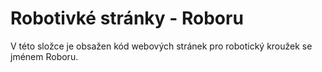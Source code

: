# Robotivké stránky - Roboru
V této složce je obsažen kód webových stránek pro robotický kroužek se jménem Roboru.

